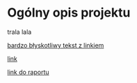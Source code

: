 # Ogólny opis projektu
trala lala  

[bardzo błyskotliwy tekst z linkiem](01%20Analiza%20specyfikacji/Projekt%20koncowy%20-%20ZDTESTpol87%20–%209%20marca%20o%2011_50%20-%20Nieścisłości.pdf)

[link](https://plusforum.pl/)


[link do raportu](07.%20Raporty/testrail-report-3.pdf)
